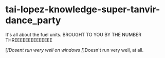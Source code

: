 # tai-lopez-knowledge-super-tanvir-dance_party
It's all about the fuel units.
BROUGHT TO YOU BY THE NUMBER THREEEEEEEEEEEEEE

[*]Dosent run wery well on windows
[*]Doesn't run very well, at all.
